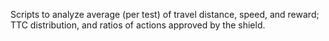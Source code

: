 Scripts to analyze average (per test) of travel distance, speed, and reward; TTC distribution, and ratios of actions approved by the shield.